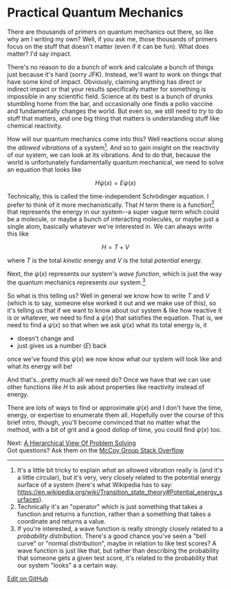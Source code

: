# Practical Quantum Mechanics

There are thousands of primers on quantum mechanics out there, so like why am I writing my own?
Well, if you ask me, those thousands of primers focus on the stuff that doesn't matter (even if it can be fun).
What does matter? I'd say impact.

There's no reason to do a bunch of work and calculate a bunch of things just because it's hard (sorry JFK). Instead, we'll want to work on things that have some kind of impact.
Obviously, claiming anything has direct or indirect impact or that your results specifically matter for something is impossible in any scientific field. 
Science at its best is a bunch of drunks stumbling home from the bar, and occasionally one finds a polio vaccine and fundamentally changes the world.
But even so, we still need to _try_ to do stuff that matters, and one big thing that matters is understanding stuff like chemical reactivity.

How will our quantum mechanics come into this? Well reactions occur along the _allowed vibrations_ of a system[<sup>1</sup>].
And so to gain insight on the reactivity of our system, we can look at its vibrations. 
And to do that, because the world is unfortunately fundamentally quantum mechanical, we need to solve an equation that looks like

$$
H\psi(x) = E\psi(x)
$$

Technically, this is called the time-independent Schrödinger equation. I prefer to think of it more mechanistically. 
That $H$ term there is a function[<sup>2</sup>] that represents the energy in our system--a super vague term which could be a molecule, or maybe a bunch of interacting molecules, or maybe just a single atom, basically whatever we're interested in.
We can always write this like

$$
H = T + V
$$

where $T$ is the total _kinetic_ energy and $V$ is the total _potential_ energy. 

Next, the $\psi(x)$ represents our system's _wave function_, which is just the way the quantum mechanics represents our system.[<sup>3</sup>]

So what is this telling us?
Well in general we know how to write $T$ and $V$ (which is to say, someone else worked it out and we make use of this), so it's telling us that if we want to know about our system & like how reactive it is or whatever, we need to find a $\psi(x)$ that satisfies the equation.
That is, we need to find a $\psi(x)$ so that when we ask $\psi(x)$ what its total energy is, it 
* doesn't change and 
* just gives us a number ($E$) back

once we've found this $\psi(x)$ we now know what our system will look like and what its energy will be! 

And that's...pretty much all we need do? Once we have that we can use other functions _like_ $H$ to ask about properties like reactivity instead of energy.

There are lots of ways to find or approximate $\psi(x)$ and I don't have the time, energy, or expertise to enumerate them all.
Hopefully over the course of this brief intro, though, you'll become convinced that no matter what the method, with a bit of grit and a good dollop of time, you could find $\psi(x)$ too.

Next: [A Hierarchical View Of Problem Solving](AHierarchicalViewOfProblemSolving.md)<br/>
Got questions? Ask them on the [McCoy Group Stack Overflow](https://stackoverflow.com/c/mccoygroup/questions/ask)

---

1. <a id="fn1"></a> It's a little bit tricky to explain _what_ an allowed vibration really is (and it's a little circular), but it's very, very closely related to the potential energy surface of a system (here's what Wikipedia has to say: https://en.wikipedia.org/wiki/Transition_state_theory#Potential_energy_surfaces).
2. <a id="fn2"></a> Technically it's an "operator" which is just something that takes a function and returns a function, rather than a something that takes a coordinate and returns a value.
3. <a id="fn3"></a> If you're interested, a wave function is really strongly closely related to a _probability distribution_. There's a good chance you've seen a "bell curve" or "normal distribution", maybe in relation to like test scores? A wave function is just like that, but rather than describing the probability that someone gets a given test score, it's related to the probability that our system "looks" a a certain way.

[<sup>1</sup>]: #fn1
[<sup>2</sup>]: #fn2
[<sup>3</sup>]: #fn3


[Edit on GitHub](https://github.com/McCoyGroup/References/edit/gh-pages/References/Intro%20To%20Quantum/PracticalQuantumMechanics.md)
